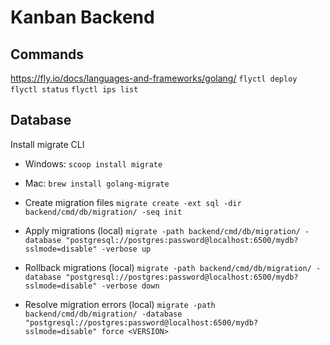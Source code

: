 # Kanban Backend


## Commands

https://fly.io/docs/languages-and-frameworks/golang/
`flyctl deploy`
`flyctl status`
`flyctl ips list`


## Database

Install migrate CLI

- Windows: `scoop install migrate`
- Mac: `brew install golang-migrate`


- Create migration files
`migrate create -ext sql -dir backend/cmd/db/migration/ -seq init`

- Apply migrations (local)
`migrate -path backend/cmd/db/migration/ -database "postgresql://postgres:password@localhost:6500/mydb?sslmode=disable" -verbose up`

- Rollback migrations (local)
`migrate -path backend/cmd/db/migration/ -database "postgresql://postgres:password@localhost:6500/mydb?sslmode=disable" -verbose down`

- Resolve migration errors (local)
`migrate -path backend/cmd/db/migration/ -database "postgresql://postgres:password@localhost:6500/mydb?sslmode=disable" force <VERSION>`

